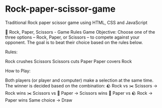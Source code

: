# Rock-paper-scissor-game
Traditional Rock paper scissor game using HTML, CSS and JavaScript

📝 Rock, Paper, Scissors - Game Rules
Game Objective:
Choose one of the three options – Rock, Paper, or Scissors – to compete against your opponent. The goal is to beat their choice based on the rules below.

Rules:

Rock crushes Scissors
Scissors cuts Paper
Paper covers Rock

How to Play:

Both players (or player and computer) make a selection at the same time.
The winner is decided based on the combination:
🪨 Rock vs ✂️ Scissors → Rock wins
✂️ Scissors vs 📄 Paper → Scissors wins
📄 Paper vs 🪨 Rock → Paper wins
Same choice → Draw
